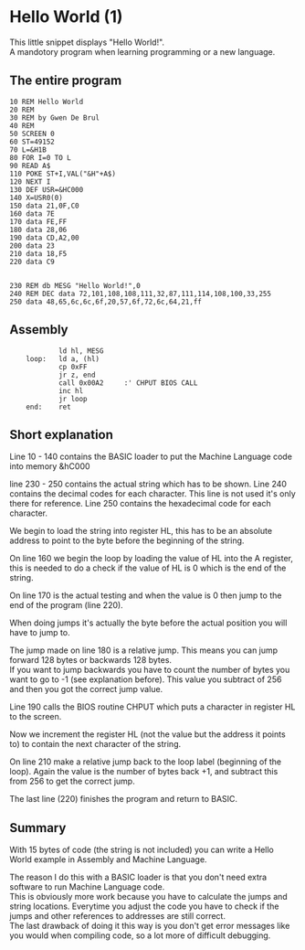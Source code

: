 # Hello World (1)

This little snippet displays "Hello World!".  
A mandotory program when learning programming or a new language.  

## The entire program

    10 REM Hello World
    20 REM
    30 REM by Gwen De Brul
    40 REM
    50 SCREEN 0
    60 ST=49152
    70 L=&H1B
    80 FOR I=0 TO L
    90 READ A$
    110 POKE ST+I,VAL("&H"+A$)
    120 NEXT I
    130 DEF USR=&HC000
    140 X=USR0(0)
    150 data 21,0F,C0
    160 data 7E			
    170 data FE,FF		
    180 data 28,06		
    190 data CD,A2,00	
    200 data 23			
    210 data 18,F5		
    220 data C9 			


    230 REM db MESG "Hello World!",0
    240 REM DEC data 72,101,108,108,111,32,87,111,114,108,100,33,255
    250 data 48,65,6c,6c,6f,20,57,6f,72,6c,64,21,ff

## Assembly

                ld hl, MESG
        loop:   ld a, (hl)
                cp 0xFF
                jr z, end
                call 0x00A2     :' CHPUT BIOS CALL
                inc hl
                jr loop
        end:    ret
## Short explanation

Line 10 - 140 contains the BASIC loader to put the Machine Language code into memory &hC000

line 230 - 250 contains the actual string which has to be shown. Line 240 contains the decimal codes for each character. This line is not used it's only there for reference. Line 250 contains the hexadecimal code for each character.  

We begin to load the string into register HL, this has to be an absolute address to point to the byte before the beginning of the string.  

On line 160 we begin the loop by loading the value of HL into the A register, this is needed to do a check if the value of HL is 0 which is the end of the string.  

On line 170 is the actual testing and when the value is 0 then jump to the end of the program (line 220).  

When doing jumps it's actually the byte before the actual position you will have to jump to.  

The jump made on line 180 is a relative jump. This means you can jump forward 128 bytes or backwards 128 bytes.  
If you want to jump backwards you have to count the number of bytes you want to go to -1 (see explanation before). This value you subtract of 256 and then you got the correct jump value.  

Line 190 calls the BIOS routine CHPUT which puts a character in register HL to the screen.  

Now we increment the register HL (not the value but the address it points to) to contain the next character of the string.  

On line 210 make a relative jump back to the loop label (beginning of the loop). Again the value is the number of bytes back +1, and subtract this from 256 to get the correct jump.

The last line (220) finishes the program and return to BASIC.  

## Summary

With 15 bytes of code (the string is not included) you can write a Hello World example in Assembly and Machine Language.  

The reason I do this with a BASIC loader is that you don't need extra software to run Machine Language code.  
This is obviously more work because you have to calculate the jumps and string locations. Everytime you adjust the code you have to check if the jumps and other references to addresses are still correct.  
The last drawback of doing it this way is you don't get error messages like you would when compiling code, so a lot more of difficult debugging.
